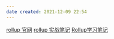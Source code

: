 ```yaml
---
date created: 2021-12-09 22:54
---
```


[rollup 官网](https://www.rollupjs.com/)
[rollup 实战笔记](https://chenshenhai.github.io/rollupjs-note/)
[Rollup学习笔记](https://juejin.cn/post/6867710447575891982#heading-0)
